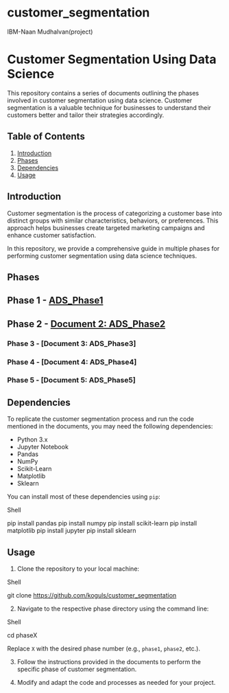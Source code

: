 # customer_segmentation
IBM-Naan Mudhalvan(project) 


# Customer Segmentation Using Data Science

This repository contains a series of documents outlining the phases involved in customer segmentation using data science. Customer segmentation is a valuable technique for businesses to understand their customers better and tailor their strategies accordingly.

## Table of Contents

1. [Introduction](#introduction)
2. [Phases](#phases)
3. [Dependencies](#dependencies)
4. [Usage](#usage)

## Introduction

Customer segmentation is the process of categorizing a customer base into distinct groups with similar characteristics, behaviors, or preferences. This approach helps businesses create targeted marketing campaigns and enhance customer satisfaction.

In this repository, we provide a comprehensive guide in multiple phases for performing customer segmentation using data science techniques.

## Phases

## Phase 1 - [ADS_Phase1](#AI_Phase.docx)

## Phase 2 - [Document 2: ADS_Phase2](#https://github.com/koguls/customer_segmentation/tree/main/ADS_Phase2)

### Phase 3 - [Document 3: ADS_Phase3]

### Phase 4 - [Document 4: ADS_Phase4]

### Phase 5 - [Document 5: ADS_Phase5]

## Dependencies

To replicate the customer segmentation process and run the code mentioned in the documents, you may need the following dependencies:

- Python 3.x
- Jupyter Notebook
- Pandas
- NumPy
- Scikit-Learn
- Matplotlib
- Sklearn

You can install most of these dependencies using `pip`:

Shell

pip install pandas
pip install numpy
pip install scikit-learn
pip install matplotlib
pip install jupyter
pip install sklearn

## Usage

1. Clone the repository to your local machine:

Shell

git clone https://github.com/koguls/customer_segmentation

2. Navigate to the respective phase directory using the command line:

Shell

cd phaseX

Replace `X` with the desired phase number (e.g., `phase1`, `phase2`, etc.).

3. Follow the instructions provided in the documents to perform the specific phase of customer segmentation.

4. Modify and adapt the code and processes as needed for your project.
